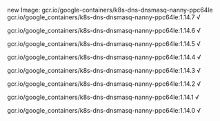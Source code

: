 new Image: gcr.io/google-containers/k8s-dns-dnsmasq-nanny-ppc64le
gcr.io/google_containers/k8s-dns-dnsmasq-nanny-ppc64le:1.14.7 √

gcr.io/google_containers/k8s-dns-dnsmasq-nanny-ppc64le:1.14.6 √

gcr.io/google_containers/k8s-dns-dnsmasq-nanny-ppc64le:1.14.5 √

gcr.io/google_containers/k8s-dns-dnsmasq-nanny-ppc64le:1.14.4 √

gcr.io/google_containers/k8s-dns-dnsmasq-nanny-ppc64le:1.14.3 √

gcr.io/google_containers/k8s-dns-dnsmasq-nanny-ppc64le:1.14.2 √

gcr.io/google_containers/k8s-dns-dnsmasq-nanny-ppc64le:1.14.1 √

gcr.io/google_containers/k8s-dns-dnsmasq-nanny-ppc64le:1.14.0 √

